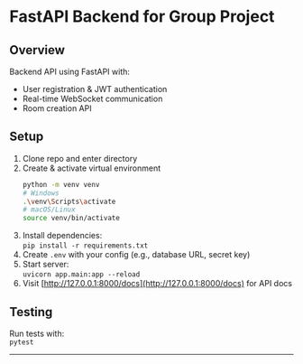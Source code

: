 # FastAPI Backend for Group Project

## Overview

Backend API using FastAPI with:

- User registration & JWT authentication  
- Real-time WebSocket communication  
- Room creation API  

## Setup

1. Clone repo and enter directory  
2. Create & activate virtual environment
   ```bash
   python -m venv venv
   # Windows
   .\venv\Scripts\activate
   # macOS/Linux
   source venv/bin/activate
    ```
3. Install dependencies:  
   `pip install -r requirements.txt`  
4. Create `.env` with your config (e.g., database URL, secret key)  
5. Start server:  
   `uvicorn app.main:app --reload`  
6. Visit [http://127.0.0.1:8000/docs](http://127.0.0.1:8000/docs) for API docs  

## Testing

Run tests with:  
`pytest`

---

